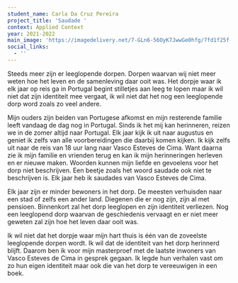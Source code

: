 ```yaml
---
student_name: Carla Da Cruz Pereira
project_title: 'Saudade '
context: Applied Context
year: 2021-2022
main_image: 'https://imagedelivery.net/7-GLn6-56OyK7JwwGe0hfg/7fd1f25f-8ee7-4085-70a3-bf1437782800'
social_links:
  - ''
---
```

Steeds meer zijn er leeglopende dorpen. Dorpen waarvan wij niet meer weten hoe het leven en de samenleving daar ooit was. Het dorpje waar ik elk jaar op reis ga in Portugal begint stilletjes aan leeg te lopen maar ik wil niet dat zijn identiteit mee vergaat, ik wil niet dat het nog een leeglopende dorp word zoals zo veel andere.

Mijn ouders zijn beiden van Portugese afkomst en mijn resterende familie leeft vandaag de dag nog in Portugal. Sinds ik het mij kan herinneren, reizen we in de zomer altijd naar Portugal. Elk jaar kijk ik uit naar augustus en geniet ik zelfs van alle voorbereidingen die daarbij komen kijken. Ik kijk zelfs uit naar de reis van 18 uur lang naar Vasco Esteves de Cima. Want daarna zie ik mijn familie en vrienden terug en kan ik mijn herinneringen herleven en er nieuwe maken. Woorden kunnen mijn liefde en gevoelens voor het dorp niet beschrijven. Een beetje zoals het woord saudade ook niet te beschrijven is. Elk jaar heb ik saudades van Vasco Esteves de Cima.

Elk jaar zijn er minder bewoners in het dorp. De meesten verhuisden naar een stad of zelfs een ander land. Diegenen die er nog zijn, zijn al met pensioen. Binnenkort zal het dorp leeglopen en zijn identiteit verliezen. Nog een leeglopend dorp waarvan de geschiedenis vervaagt en er niet meer geweten zal zijn hoe het leven daar ooit was. 

Ik wil niet dat het dorpje waar mijn hart thuis is één van de zoveelste leeglopende dorpen wordt. Ik wil dat de identiteit van het dorp herinnerd blijft. Daarom ben ik voor mijn masterproef met de laatste inwoners van Vasco Esteves de Cima in gesprek gegaan. Ik legde hun verhalen vast om zo hun eigen identiteit maar ook die van het dorp te vereeuwigen in een boek.